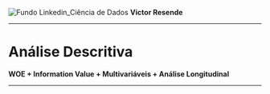 ![Fundo Linkedin_Ciência de Dados](https://github.com/user-attachments/assets/0aa9ee1f-9131-4f88-9f25-73b532d9b2f0)
**Victor Resende**
_______________
# Análise Descritiva
**WOE + Information Value + Multivariáveis + Análise Longitudinal**
_______________
